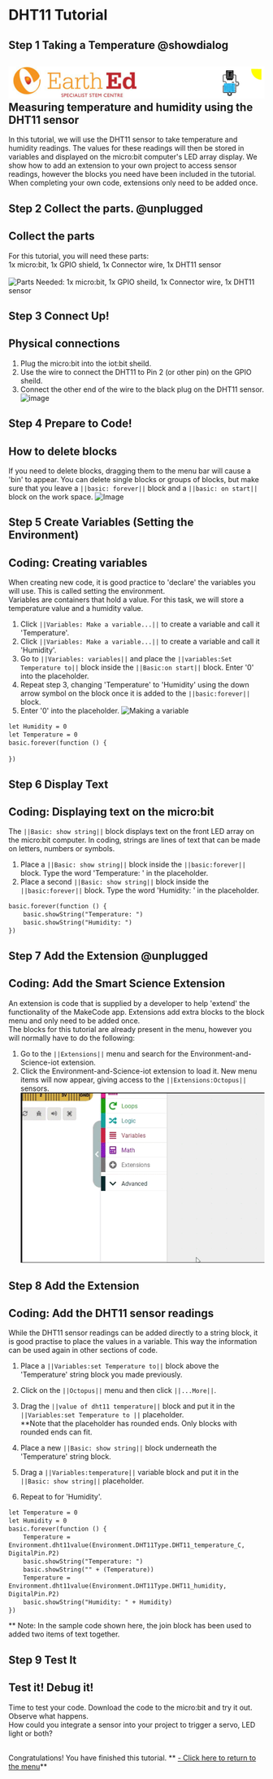 # DHT11 Tutorial

<!----DHT11 Tutorial--------------------------------Complete-----
------Collect and display temperature and humidity---------------
----------------------------------------------------------------->

## Step 1 Taking a Temperature @showdialog

![](https://raw.githubusercontent.com/EarthEdSTEM/earthed-iot-programs-tutorials/master/Images/T_DHT11/DHT11_Banner.gif)
Measuring temperature and humidity using the DHT11 sensor
-------------------------------------------

In this tutorial, we will use the DHT11 sensor to take temperature and humidity readings. 
The values for these readings will then be stored in variables and displayed on the micro:bit computer's LED array display. 
We show how to add an extension to your own project to access sensor readings, however the blocks you need have been included in the tutorial.  
When completing your own code, extensions only need to be added once.

## Step 2 Collect the parts. @unplugged
Collect the parts
-----------------
For this tutorial, you will need these parts:<br>
1x micro:bit, 1x GPIO shield, 1x Connector wire, 1x DHT11 sensor<br><br>
![Parts Needed: 1x micro:bit, 1x GPIO sheild, 1x Connector wire, 1x DHT11 sensor](https://raw.githubusercontent.com/EarthEdSTEM/earthed-iot-programs-tutorials/master/Images/T_DHT11/IoT_DHT11_Parts_List.png)
<br>

## Step 3 Connect Up!
Physical connections
--------------------
1. Plug the micro:bit into the iot:bit sheild.
2. Use the wire to connect the DHT11 to Pin 2 (or other pin) on the GPIO sheild. 
3. Connect the other end of the wire to the black plug on the DHT11 sensor.
![image](https://raw.githubusercontent.com/EarthEdSTEM/earthed-iot-programs-tutorials/master/Images/T_DHT11/IoT_DHT11_Connections.png)

## Step 4 Prepare to Code!
How to delete blocks
------------------------------
If you need to delete blocks, dragging them to the menu bar will cause a 'bin' to appear. 
You can delete single blocks or groups of blocks, but make sure that you leave 
a ``||basic: forever||`` block and a ``||basic: on start||`` block on the work space.
![Image](https://raw.githubusercontent.com/EarthEdSTEM/earthed-iot-programs-tutorials/master/Images/General/Delete_blocks.png)

## Step 5 Create Variables (Setting the Environment)
Coding: Creating variables
--------------------------
When creating new code, it is good practice to 'declare' the variables you will use. This is called setting the environment.<br> 
Variables are containers that hold a value. For this task, we will store a temperature value and a humidity value.
1. Click ``||Variables: Make a variable...||`` to create a variable and call it 'Temperature'.
2. Click ``||Variables: Make a variable...||`` to create a variable and call it 'Humidity'.
3. Go to ``||Variables: variables||`` and place the ``||variables:Set Temperature to||`` block inside the ``||Basic:on start||`` block. Enter '0' into the placeholder.
4. Repeat step 3, changing 'Temperature' to 'Humidity' using the down arrow symbol on the block once it is added to the ``||basic:forever||`` block. 
5. Enter '0' into the placeholder.
![Making a variable](https://raw.githubusercontent.com/EarthEdSTEM/earthed-iot-programs-tutorials/master/Images/T_DHT11/IoT_DHT11_Create_Variable.png)

```blocks
let Humidity = 0
let Temperature = 0
basic.forever(function () {
	
})
```

## Step 6 Display Text
Coding: Displaying text on the micro:bit
----------------------------------------
The ``||Basic: show string||`` block displays text on the front LED array on the micro:bit computer. In coding, strings are lines of text that can be made on letters, numbers or symbols. 
1. Place a ``||Basic: show string||`` block inside the ``||basic:forever||`` block. Type the word 'Temperature: ' in the placeholder.
2. Place a second ``||Basic: show string||`` block inside the ``||basic:forever||`` block. Type the word 'Humidity: ' in the placeholder.

```blocks
basic.forever(function () {
    basic.showString("Temperature: ")
    basic.showString("Humidity: ")
})
```

## Step 7 Add the Extension @unplugged
Coding: Add the Smart Science Extension
----------------------------------------
An extension is code that is supplied by a developer to help 'extend' the functionality of the MakeCode app. Extensions add extra blocks to the block menu and only need to be added once. 
<br>The blocks for this tutorial are already present in the menu, however you will normally have to do the following:
1. Go to the ``||Extensions||`` menu and search for the Environment-and-Science-iot extension. 
2. Click the Environment-and-Science-iot extension to load it. New menu items will now appear, giving access to the ``||Extensions:Octopus||`` sensors.
![Add the extension](https://raw.githubusercontent.com/EarthEdSTEM/earthed-iot-programs-tutorials/master/Images/General/Add_Extension.gif)

## Step 8 Add the Extension
Coding: Add the DHT11 sensor readings
-------------------------------------
While the DHT11 sensor readings can be added directly to a string block, it is good practise to place the values in a variable. 
This way the information can be used again in other sections of code.
1. Place a ``||Variables:set Temperature to||`` block above the 'Temperature' string block you made previously.
2. Click on the ``||Octopus||`` menu and then click ``||...More||``.
3. Drag the ``||value of dht11 temperature||`` block and put it in the ``||Variables:set Temperature to ||`` placeholder.
<br>**Note that the placeholder has rounded ends. Only blocks with rounded ends can fit.

4. Place a new ``||Basic: show string||`` block underneath the 'Temperature' string block.
5. Drag a ``||Variables:temperature||`` variable block and put it in the ``||Basic: show string||`` placeholder.
6. Repeat to for 'Humidity'.

```blocks
let Temperature = 0
let Humidity = 0
basic.forever(function () {
    Temperature = Environment.dht11value(Environment.DHT11Type.DHT11_temperature_C, DigitalPin.P2)
    basic.showString("Temperature: ")
    basic.showString("" + (Temperature))
    Temperature = Environment.dht11value(Environment.DHT11Type.DHT11_humidity, DigitalPin.P2)
    basic.showString("Humidity: " + Humidity)
})
```
** Note: In the sample code shown here, the join block has been used to added two items of text together.
 
## Step 9 Test It
Test it! Debug it!
------------------
Time to test your code. Download the code to the micro:bit and try it out. Observe what happens.<br>
How could you integrate a sensor into your project to trigger a servo, LED light or both?<br><br>

Congratulations! You have finished this tutorial.
** [- Click here to return to the menu](https://sites.google.com/earthed.vic.edu.au/tutorial-iot/home)**<br>

<script src="https://makecode.com/gh-pages-embed.js" > </script><script>makeCodeRender("{{ site.makecode.home_url }}", "{{ site.github.owner_name }}/{ { site.github.repository_name } } ");</script>
